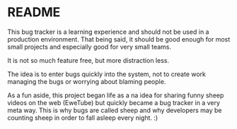 # README

This bug tracker is a learning experience and should not be used in a production environment. That being said, it should be good enough for most small projects and especially good for very small teams.

It is not so much feature free, but more distraction less. 

The idea is to enter bugs quickly into the system, not to create work managing the bugs or worrying about blaming people.

As a fun aside, this project began life as a na idea for sharing funny sheep videos on the web (EweTube) but quickly became a bug tracker in a very meta way. This is why bugs are called sheep and why developers may be counting sheep in order to fall asleep every night. :)
